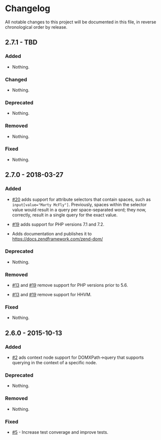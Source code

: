 # Changelog

All notable changes to this project will be documented in this file, in reverse chronological order by release.

## 2.7.1 - TBD

### Added

- Nothing.

### Changed

- Nothing.

### Deprecated

- Nothing.

### Removed

- Nothing.

### Fixed

- Nothing.

## 2.7.0 - 2018-03-27

### Added

- [#20](https://github.com/zendframework/zend-dom/pull/4) adds support for
  attribute selectors that contain spaces, such as `input[value="Marty McFly"]`.
  Previously, spaces within the selector value would result in a query per
  space-separated word; they now, correctly, result in a single query for the
  exact value.

- [#19](https://github.com/zendframework/zend-dom/pull/4) adds support for PHP
  versions 7.1 and 7.2.

- Adds documentation and publishes it to https://docs.zendframework.com/zend-dom/

### Deprecated

- Nothing.

### Removed

- [#13](https://github.com/zendframework/zend-dom/pull/4) and
  [#19](https://github.com/zendframework/zend-dom/pull/4) remove support for PHP
  versions prior to 5.6.

- [#13](https://github.com/zendframework/zend-dom/pull/4) and
  [#19](https://github.com/zendframework/zend-dom/pull/4) remove support for HHVM.

### Fixed

- Nothing.

## 2.6.0 - 2015-10-13

### Added

- [#2](https://github.com/zendframework/zend-dom/pull/4) ads context node
  support for DOMXPath->query that supports querying in the context of a
  specific node.

### Deprecated

- Nothing.

### Removed

- Nothing.

### Fixed

- [#5](https://github.com/zendframework/zend-dom/pull/5) - Increase test converage and improve tests.
